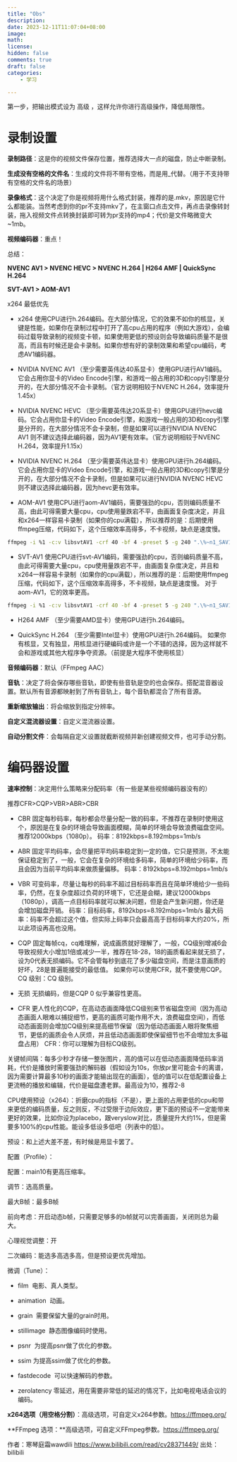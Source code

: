 ```yaml
---
title: "Obs"
description: 
date: 2023-12-11T11:07:04+08:00
image: 
math: 
license: 
hidden: false
comments: true
draft: false
categories: 
    - 学习

---
```


第一步，把输出模式设为 高级 ，这样允许你进行高级操作，降低局限性。


# 录制设置
**录制路径**：这是你的视频文件保存位置，推荐选择大一点的磁盘，防止中断录制。

**生成没有空格的文件名**：生成的文件将不带有空格，而是用_代替。（用于不支持带有空格的文件名的场景）

**录像格式**：这个决定了你是视频将用什么格式封装，推荐的是.mkv，原因是它什么都能装。当然考虑到你的pr不支持mkv了，在主窗口点击文件，再点击录像转封装，拖入视频文件点转换封装即可转为pr支持的mp4；代价是文件略微变大~1mb。

**视频编码器**：重点！

总结：

**NVENC AV1 > NVENC HEVC > NVENC H.264 | H264 AMF | QuickSync H.264**

**SVT-AV1 > AOM-AV1**

x264 最低优先

+ x264 使用CPU进行h.264编码。在大部分情况，它的效果不如你的核显，关键是性能，如果你在录制过程中打开了高cpu占用的程序（例如大游戏），会编码过载导致录制的视频变卡顿，如果使用更低的预设则会导致编码质量不是很高，而且有时候还是会卡录制。如果你想有好的录制效果和希望cpu编码，考虑AV1编码器。

+ NVIDIA NVENC AV1 （至少需要英伟达40系显卡）使用GPU进行AV1编码。它会占用你显卡的Video Encode引擎，和游戏一般占用的3D和copy引擎是分开的，在大部分情况不会卡录制。（官方说明相较于NVENC H.264，效率提升1.45x）

+ NVIDIA NVENC HEVC （至少需要英伟达20系显卡）使用GPU进行hevc编码。它会占用你显卡的Video Encode引擎，和游戏一般占用的3D和copy引擎是分开的，在大部分情况不会卡录制，但是如果可以进行NVIDIA NVENC AV1 则不建议选择此编码器，因为AV1更有效率。（官方说明相较于NVENC H.264，效率提升1.15x）

+ NVIDIA NVENC H.264 （至少需要英伟达显卡）使用GPU进行h.264编码。它会占用你显卡的Video Encode引擎，和游戏一般占用的3D和copy引擎是分开的，在大部分情况不会卡录制，但是如果可以进行NVIDIA NVENC HEVC 则不建议选择此编码器，因为hevc更有效率。

+ AOM-AV1 使用CPU进行aom-AV1编码，需要强劲的cpu，否则编码质量不高，由此可得需要大量cpu，cpu使用量跌宕不平，由画面复杂度决定，并且和x264一样容易卡录制（如果你的cpu满载），所以推荐的是：后期使用ffmpeg压缩，代码如下，这个压缩效率高得多，不卡视频，缺点是速度慢。

```bash
ffmpeg -i %1 -c:v libsvtAV1 -crf 40 -bf 4 -preset 5 -g 240 ".\%~n1_SAV1.mp4"
```



+ SVT-AV1 使用CPU进行svt-AV1编码，需要强劲的cpu，否则编码质量不高，由此可得需要大量cpu，cpu使用量跌宕不平，由画面复杂度决定，并且和x264一样容易卡录制（如果你的cpu满载），所以推荐的是：后期使用ffmpeg压缩，代码如下，这个压缩效率高得多，不卡视频，缺点是速度慢。
对于aom-AV1，它的效率更高。
```bash
ffmpeg -i %1 -c:v libsvtAV1 -crf 40 -bf 4 -preset 5 -g 240 ".\%~n1_SAV1.mp4"
```

+ H264 AMF （至少需要AMD显卡）使用GPU进行h.264编码。

+ QuickSync H.264 （至少需要Intel显卡）使用GPU进行h.264编码。 如果你有核显，又有独显，用核显进行硬编码或许是一个不错的选择，因为这样就不会和游戏或其他大程序争夺资源。（前提是大程序不使用核显）

**音频编码器**：默认（FFmpeg AAC）

**音轨**：决定了将会保存哪些音轨，即使有些音轨是空的也会保存。搭配混音器设置。默认所有音源都映射到了所有音轨上，每个音轨都混合了所有音源。

**重新缩放输出**：将会缩放到指定分辨率。

**自定义混流器设置**：自定义混流器设置。

**自动分割文件**：会每隔自定义设置就截断视频并新创建视频文件，也可手动分割。

# 编码器设置
**速率控制**：决定用什么策略来分配码率（有一些是某些视频编码器没有的）

推荐CFR>CQP>VBR>ABR>CBR

+ CBR 固定每秒码率，每秒都会尽量分配一致的码率，不推荐在录制时使用这个，原因是在复杂的环境会导致画面模糊，简单的环境会导致浪费磁盘空间。推荐12000kbps（1080p）。
码率：8192kbps=8.192mbps=1mb/s

+ ABR 固定平均码率，会尽量把平均码率稳定到一定的值，它只是预测，不太能保证稳定到了，一般，它会在复杂的环境给多码率，简单的环境给少码率，而且会因为当前平均码率来做质量偏移。
码率：8192kbps=8.192mbps=1mb/s

+ VBR 可变码率，尽量让每秒的码率不超过目标码率而且在简单环境给少一些码率，仍然，在复杂度超过负荷的环境下，它还是会糊，建议12000kbps（1080p），调高一点目标码率就可以解决问题，但是会产生新问题，你还是会增加磁盘开销。
码率：目标码率，8192kbps=8.192mbps=1mb/s
最大码率：码率不会超过这个值，但实际上码率只会最高高于目标码率大约20%，所以此项设再高也没用。

+ CQP 固定每帧cq，cq难理解，说成画质就好理解了，一般，CQ级别增减6会导致视频大小增加1倍或减少一半，推荐在18-28，18的画质看起来就无损了，设为0代表无损编码。它不会管每秒到底花了多少磁盘空间，而是注意画质的好坏，28是普遍能接受的最低值。
如果你可以使用CFR，就不要使用CQP。
CQ 级别：CQ 级别。

+ 无损 无损编码，但是CQP 0 似乎兼容性更高。

+ CFR 更人性化的CQP，在高动态画面降低CQ级别来节省磁盘空间（因为高动态画面人眼难以捕捉细节，更高的画质可能作用不大，浪费磁盘空间），而低动态画面则会增加CQ级别来提高细节保留（因为低动态画面人眼将聚焦细节，更低的画质会令人厌烦，并且低动态画面即使保留细节也不会增加太多磁盘占用）
CFR：你可以理解为目标CQ级别。

关键帧间隔：每多少秒才存储一整张图片，高的值可以在低动态画面降低码率消耗，代价是播放时需要强劲的解码器（假如设为10s，你放pr里可能会卡的离谱，因为需要计算最多10秒的画面才能输出现在的画面），低的值可以在低配置设备上更流畅的播放和编辑，代价是磁盘遭老罪。最高设为10，推荐2-8

CPU使用预设（x264）：折磨cpu的指标（不是），更上面的占用更低的cpu和带来更低的编码质量，反之则反，不过受限于边际效应，更下面的预设不一定能带来更好的效果，比如你设为placebo，跟veryslow对比，质量提升大约1%，但是需要多100%的cpu性能。能设多低设多低吧（列表中的低）。

预设：和上述大差不差，有时候是用显卡罢了。

配置（Profile）：

配置：main10有更高压缩率。

调节：选高质量。

最大B帧：最多B帧

前向考虑：开启动态b帧，只需要足够多的b帧就可以完善画面，关闭则总为最大。

心理视觉调整：开

二次编码：能选多高选多高，但是预设更优先增加。

微调（Tune）：

* film  电影、真人类型。

* animation  动画。

* grain  需要保留大量的grain时用。

* stillimage  静态图像编码时使用。

* psnr  为提高psnr做了优化的参数。

* ssim 为提高ssim做了优化的参数。

* fastdecode  可以快速解码的参数。

* zerolatency 零延迟，用在需要非常低的延迟的情况下，比如电视电话会议的编码。

**x264选项（用空格分割）**：高级选项，可自定义x264参数。https://ffmpeg.org/

**FFmpeg 选项：**高级选项，可自定义FFmpeg参数。https://ffmpeg.org/



作者：寒琴庭霜wawdili https://www.bilibili.com/read/cv28371449/ 出处：bilibili